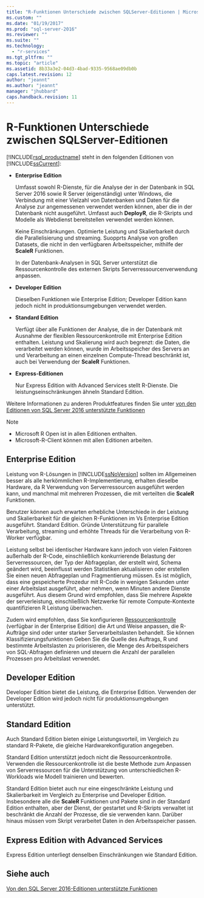 ```yaml
---
title: "R-Funktionen Unterschiede zwischen SQLServer-Editionen | Microsoft Docs"
ms.custom: ""
ms.date: "01/19/2017"
ms.prod: "sql-server-2016"
ms.reviewer: ""
ms.suite: ""
ms.technology: 
  - "r-services"
ms.tgt_pltfrm: ""
ms.topic: "article"
ms.assetid: 8b33a3e2-04d3-4bad-9335-9568ae09db0b
caps.latest.revision: 12
author: "jeannt"
ms.author: "jeannt"
manager: "jhubbard"
caps.handback.revision: 11
---
```

# R-Funktionen Unterschiede zwischen SQLServer-Editionen
  [!INCLUDE[rsql_productname](../../includes/rsql-productname-md.md)] steht in den folgenden Editionen von [!INCLUDE[ssCurrent](../../includes/sscurrent-md.md)]:  
  
-   **Enterprise Edition**  
    
     Umfasst sowohl R-Dienste, für die Analyse der in der Datenbank in SQL Server 2016 sowie R Server (eigenständig) unter Windows, die Verbindung mit einer Vielzahl von Datenbanken und Daten für die Analyse zur angemessenen verwendet werden können, aber die in der Datenbank nicht ausgeführt. Umfasst auch **DeployR**, die R-Skripts und Modelle als Webdienst bereitstellen verwendet werden können.  

     Keine Einschränkungen. Optimierte Leistung und Skalierbarkeit durch die Parallelisierung und streaming. Suopprts Analyse von großen Datasets, die nicht in den verfügbaren Arbeitsspeicher, mithilfe der **ScaleR** Funktionen.  
  
     In der Datenbank-Analysen in SQL Server unterstützt die Ressourcenkontrolle des externen Skripts Serverressourcenverwendung anpassen.  
  
-   **Developer Edition**  

    Dieselben Funktionen wie Enterprise Edition; Developer Edition kann jedoch nicht in produktionsumgebungen verwendet werden.  

  
  
-   **Standard Edition**  
  
     Verfügt über alle Funktionen der Analyse, die in der Datenbank mit Ausnahme der flexiblen Ressourcenkontrolle mit Enterprise Edition enthalten. Leistung und Skalierung wird auch begrenzt: die Daten, die verarbeitet werden können, wurde im Arbeitsspeicher des Servers an und Verarbeitung an einen einzelnen Compute-Thread beschränkt ist, auch bei Verwendung der **ScaleR** Funktionen.
  
-   **Express-Editionen**  
  
     Nur Express Edition with Advanced Services stellt R-Dienste. Die leistungseinschränkungen ähneln Standard Edition.  
  
 Weitere Informationen zu anderen Produktfeatures finden Sie unter [von den Editionen von SQL Server 2016 unterstützte Funktionen](../Topic/Features%20Supported%20by%20the%20Editions%20of%20SQL%20Server%202016.md)  

> [!NOTE]
>
> + Microsoft R Open ist in allen Editionen enthalten.
> + Microsoft-R-Client können mit allen Editionen arbeiten.
  
## Enterprise Edition  
 Leistung von R-Lösungen in [!INCLUDE[ssNoVersion](../../includes/ssnoversion-md.md)] sollten im Allgemeinen besser als alle herkömmlichen R-Implementierung, erhalten dieselbe Hardware, da R Verwendung von Serverressourcen ausgeführt werden kann, und manchmal mit mehreren Prozessen, die mit verteilten die **ScaleR** Funktionen.  
  
 Benutzer können auch erwarten erhebliche Unterschiede in der Leistung und Skalierbarkeit für die gleichen R-Funktionen im Vs Enterprise Edition ausgeführt. Standard Edition. Gründe Unterstützung für parallele Verarbeitung, streaming und erhöhte Threads für die Verarbeitung von R-Worker verfügbar.  
  
 Leistung selbst bei identischer Hardware kann jedoch von vielen Faktoren außerhalb der R-Code, einschließlich konkurrierende Belastung der Serverressourcen, der Typ der Abfrageplan, der erstellt wird, Schema geändert wird, beeinflusst werden Statistiken aktualisieren oder erstellen Sie einen neuen Abfrageplan und Fragmentierung müssen. Es ist möglich, dass eine gespeicherte Prozedur mit R-Code in wenigen Sekunden unter einer Arbeitslast ausgeführt, aber nehmen, wenn Minuten andere Dienste ausgeführt.  Aus diesem Grund wird empfohlen, dass Sie mehrere Aspekte der serverleistung, einschließlich Netzwerke für remote Compute-Kontexte quantifizieren R Leistung überwachen.  

Zudem wird empfohlen, dass Sie konfigurieren [Ressourcenkontrolle](../../relational-databases/resource-governor/resource-governor.md) (verfügbar in der Enterprise Edition) die Art und Weise anpassen, die R-Aufträge sind oder unter starker Serverarbeitslasten behandelt. Sie können Klassifizierungsfunktionen Geben Sie die Quelle des Auftrags, R und bestimmte Arbeitslasten zu priorisieren, die Menge des Arbeitsspeichers von SQL-Abfragen definieren und steuern die Anzahl der parallelen Prozessen pro Arbeitslast verwendet.  
  
## Developer Edition  
 Developer Edition bietet die Leistung, die Enterprise Edition. Verwenden der Developer Edition wird jedoch nicht für produktionsumgebungen unterstützt.  
  
  
## Standard Edition  
 Auch Standard Edition bieten einige Leistungsvorteil, im Vergleich zu standard R-Pakete, die gleiche Hardwarekonfiguration angegeben.  
  
 Standard Edition unterstützt jedoch nicht die Ressourcenkontrolle. Verwenden die Ressourcenkontrolle ist die beste Methode zum Anpassen von Serverressourcen für die Unterstützung von unterschiedlichen R-Workloads wie Modell trainieren und bewerten.  
  
 Standard Edition bietet auch nur eine eingeschränkte Leistung und Skalierbarkeit im Vergleich zu Enterprise und Developer Edition. Insbesondere alle die **ScaleR** Funktionen und Pakete sind in der Standard Edition enthalten, aber der Dienst, der gestartet und R-Skripts verwaltet ist beschränkt die Anzahl der Prozesse, die sie verwenden kann. Darüber hinaus müssen vom Skript verarbeitet Daten in den Arbeitsspeicher passen.  
  
  
## Express Edition with Advanced Services  
 Express Edition unterliegt denselben Einschränkungen wie Standard Edition.  
  
## Siehe auch  
 [Von den SQL Server 2016-Editionen unterstützte Funktionen](../Topic/Features%20Supported%20by%20the%20Editions%20of%20SQL%20Server%202016.md)  
  
  